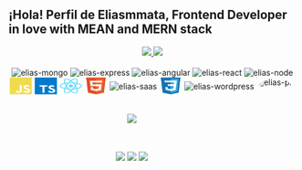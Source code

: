 ## ¡Hola! Perfil de Eliasmmata, Frontend Developer in love with MEAN and MERN stack
<link rel="stylesheet" href="https://cdn.jsdelivr.net/gh/devicons/devicon@v2.14.0/devicon.min.css">

<div align="center">
  <a href="https://gitlab.com/eliasmmata/">
  <img height="180em" src="https://github-readme-stats.vercel.app/api?username=eliasmmata&show_icons=true&theme=dracula&include_all_commits=true&count_private=true"/>

  <img height="180em" src="https://github-readme-stats.vercel.app/api/top-langs/?username=eliasmmata&layout=compact&langs_count=7&theme=dracula"/>
  </a>
</div>
<div style="display: inline_block;" align="center"><br>
  <img align="center" alt="elias-mongo" height="30" width="40" src="https://cdn.jsdelivr.net/gh/devicons/devicon/icons/mongodb/mongodb-original.svg">
  <img align="center" alt="elias-express" height="30" width="40"  src="https://cdn.jsdelivr.net/gh/devicons/devicon/icons/express/express-original.svg" />
 <img align="center" alt="elias-angular" height="30" width="40" src="https://cdn.jsdelivr.net/gh/devicons/devicon/icons/angularjs/angularjs-original.svg">
 <img align="center" alt="elias-react" height="30" width="40"  src="https://cdn.jsdelivr.net/gh/devicons/devicon/icons/react/react-original.svg" />
  <img align="center" alt="elias-node" height="30" width="40"  src="https://cdn.jsdelivr.net/gh/devicons/devicon/icons/nodejs/nodejs-original.svg" />
  <img align="center" alt="elias-Js" height="30" width="40" src="https://raw.githubusercontent.com/devicons/devicon/master/icons/javascript/javascript-plain.svg">
  <img align="center" alt="elias-Ts" height="30" width="40" src="https://raw.githubusercontent.com/devicons/devicon/master/icons/typescript/typescript-plain.svg">
  <img align="center" alt="elias-React" height="30" width="40" src="https://raw.githubusercontent.com/devicons/devicon/master/icons/react/react-original.svg">
  <img align="center" alt="elias-HTML" height="30" width="40" src="https://raw.githubusercontent.com/devicons/devicon/master/icons/html5/html5-original.svg">
  <img align="center" alt="elias-saas" height="30" width="40"  src="https://cdn.jsdelivr.net/gh/devicons/devicon/icons/sass/sass-original.svg" />
  <img align="center" alt="elias-CSS" height="30" width="40" src="https://raw.githubusercontent.com/devicons/devicon/master/icons/css3/css3-original.svg">
  <img align="center" alt="elias-wordpress" height="30" width="40" src="https://cdn.jsdelivr.net/gh/devicons/devicon/icons/wordpress/wordpress-original.svg" />
  <img align="right" alt="elias-pic" height="150" style="border-radius:50px;" src="https://www.gravatar.com/avatar/bac84e1c091f2240160d28bd55e3aac4?width=676&height=676">
</div>
<br>
<br>
<div align="center">
  <img src="https://github-readme-stats.vercel.app/api/wakatime?username=eliasmmata" />
</div>
<br>

  ##
 
<div align="center"> 
  <a href="https://instagram.com/eliasmmata" target="_blank"><img src="https://img.shields.io/badge/-Instagram-%23E4405F?style=for-the-badge&logo=instagram&logoColor=white" target="_blank"></a>
  <a href = "mailto:eliasmmata@hotmail.com"><img src="https://img.shields.io/badge/-Gmail-%23333?style=for-the-badge&logo=gmail&logoColor=white" target="_blank"></a>
  <a href="https://www.linkedin.com/in/pabloeliasmorenomata/" target="_blank"><img src="https://img.shields.io/badge/-LinkedIn-%230077B5?style=for-the-badge&logo=linkedin&logoColor=white" target="_blank"></a> 
 
</div>
